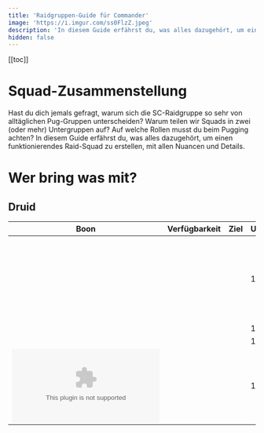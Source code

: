 ```yaml
---
title: 'Raidgruppen-Guide für Commander'
image: 'https://i.imgur.com/ss0FlzZ.jpeg'
description: 'In diesem Guide erfährst du, was alles dazugehört, um einen funktionierendes Raid-Squad zu erstellen, mit allen Nuancen und Details.'
hidden: false
---
```


[[toc]]

# Squad-Zusammenstellung

Hast du dich jemals gefragt, warum sich die SC-Raidgruppe so sehr von alltäglichen Pug-Gruppen unterscheiden? Warum teilen wir Squads in zwei (oder mehr) Untergruppen auf? Auf welche Rollen musst du beim Pugging achten? In diesem Guide erfährst du, was alles dazugehört, um einen funktionierendes Raid-Squad zu erstellen, mit allen Nuancen und Details.

# Wer bring was mit?
## Druid

| Boon | Verfügbarkeit | Ziel | Uptime | Kommentar |
|------| :-----------: | :--: | ------ | ------ |
| <boon name="regeneration"> | <tag text="Garantiert" color="pink"> | <tag text="Subgroup" color="blue"> | 100% | Abgedenkt vom Kriegshorn mit <embed type="traits" id="964" size="16"> |
| <boon name="swiftness">    | <tag text="Garantiert" color="pink"> | <tag text="Subgroup" color="blue"> | 100% | Kriegshorn |
| <boon name="fury">         | <tag text="Garantiert" color="pink"> | <tag text="Subgroup" color="blue"> | 100% | Kriegshorn |
| <embed type="traits" id="1016" size="16"> | <tag text="Garantiert" color="pink"> | <tag text="Subgroup" color="blue"> | 100% | Kann fehlen bei z.B. Sabir oder Desmina |
